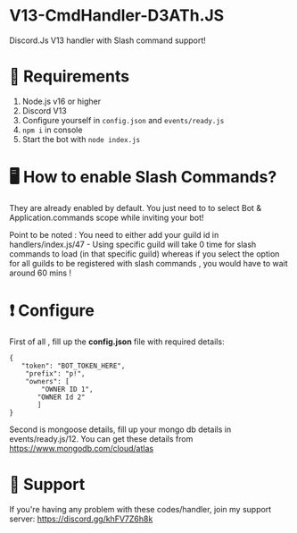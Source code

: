 # V13-CmdHandler-D3ATh.JS
Discord.Js V13 handler with Slash command support!

# 🚨 Requirements
1. Node.js v16 or higher
2. Discord V13
3. Configure yourself in `config.json` and `events/ready.js`
4. `npm i` in console
5. Start the bot with `node index.js`

# 🖥️ How to enable Slash Commands?
They are already enabled by default. You just need to to select Bot & Application.commands scope while inviting your bot!

Point to be noted : You need to either add your guild id in handlers/index.js/47  - Using specific guild will take 0 time for slash commands to load (in that specific guild) whereas if you select the option for all guilds to be registered with slash commands , you would have to wait around 60 mins !

# ❗ Configure 

First of all , fill up the **config.json** file with required details: 
```
{
   "token": "BOT_TOKEN_HERE",
    "prefix": "p!",
    "owners": [
        "OWNER ID 1",
       "OWNER Id 2"
       ]
}        

```

Second is mongoose details, fill up your mongo db details in events/ready.js/12. You can get these details from https://www.mongodb.com/cloud/atlas

# 🎀 Support
If you're having any problem with these codes/handler, join my support server: https://discord.gg/khFV7Z6h8k
